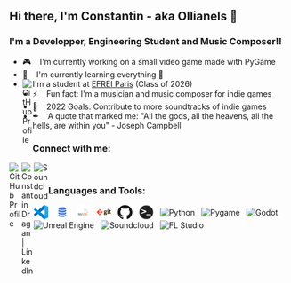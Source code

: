 <!-- ### Hi there 👋 -->

<!--
**Dragan-Constantin/Dragan-Constantin** is a ✨ _special_ ✨ repository because its `README.md` (this file) appears on your GitHub profile.
Here are some ideas to get you started:
- 🔭 I’m currently working on ...
- 🌱 I’m currently learning ...
- 👯 I’m looking to collaborate on ...
- 🤔 I’m looking for help with ...
- 💬 Ask me about ...
- 📫 How to reach me: ...
- 😄 Pronouns: ...
- ⚡ Fun fact: ...
-->

## Hi there, I'm Constantin - aka Ollianels 👋

### I'm a Developper, Engineering Student and Music Composer!!
  - 🎮 ​ ​ ​ I'm currently working on a small video game made with PyGame
  - 📖 ​ ​ ​ I'm currently learning everything 🤣
  - [<img align="left" alt="GitHub Profile" width="18px" src="https://raw.githubusercontent.com/Dragan-Constantin/myicons/main/Logo-Efrei-2017-Fr-Web.png?token=AWLZ6NLLF36GHN6ESTTJLHLB2L2XG" />][EFREI]I'm a student at [EFREI Paris][EFREI] (Class of 2026)
  - ⚡ ​ ​ ​ Fun fact: I'm a musician and music composer for indie games
  - 🥅 ​ ​ ​ 2022 Goals: Contribute to more soundtracks of indie games
  - ✒ ​ ​ ​ A quote that marked me: "All the gods, all the heavens, all the hells, are within you" - Joseph Campbell


### Connect with me:

<!-- [<img align="left" alt="codeSTACKr.com" width="22px" src="https://raw.githubusercontent.com/Dragan-Constantin/myicons/main/yellow-globe-icon.png?token=AWLZ6NMEYINAOWLP2EODMZ3B2HS5Q" />][codeSTACKr website] -->
[<img align="left" alt="GitHub Profile" width="22px" src="https://raw.githubusercontent.com/Dragan-Constantin/myicons/main/yellow-globe-icon.png?token=AWLZ6NMEYINAOWLP2EODMZ3B2HS5Q" />][website]
[<img align="left" alt="Constantin Dragan | LinkedIn" width="22px" src="https://raw.githubusercontent.com/Dragan-Constantin/myicons/main/linkedin-icon.png?token=AWLZ6NLON6ACUD43FNOPLSDB2HS7G" />][linkedin]
[<img align="left" alt="Soundcloud" width="26px" src="https://raw.githubusercontent.com/Dragan-Constantin/myicons/main/soundcloud-icon.png?token=AWLZ6NKJ5C6HJ6ETAL3ZNFTB2HSII" />][soundcloud]

<br />

### Languages and Tools:
<p>
<img align="center" alt="Visual Studio Code" width="26px" src="https://raw.githubusercontent.com/github/explore/80688e429a7d4ef2fca1e82350fe8e3517d3494d/topics/visual-studio-code/visual-studio-code.png" />
&nbsp;
<img align="center" alt="SQL" width="26px" src="https://raw.githubusercontent.com/github/explore/80688e429a7d4ef2fca1e82350fe8e3517d3494d/topics/sql/sql.png" />
&nbsp;
<img align="center" alt="MySQL" width="26px" src="https://raw.githubusercontent.com/github/explore/80688e429a7d4ef2fca1e82350fe8e3517d3494d/topics/mysql/mysql.png" />
&nbsp;
<img align="center" alt="Git" width="26px" src="https://raw.githubusercontent.com/github/explore/80688e429a7d4ef2fca1e82350fe8e3517d3494d/topics/git/git.png" />
&nbsp;
<img align="center" alt="GitHub" width="26px" src="https://raw.githubusercontent.com/github/explore/78df643247d429f6cc873026c0622819ad797942/topics/github/github.png" />
&nbsp;
<img align="center" alt="Terminal" width="26px" src="https://raw.githubusercontent.com/github/explore/80688e429a7d4ef2fca1e82350fe8e3517d3494d/topics/terminal/terminal.png" />
&nbsp;
<img align="center" alt="Python" width="26px" src="https://raw.githubusercontent.com/Dragan-Constantin/myicons/main/python-icon.png?token=AWLZ6NORNXD6UJEU6CQMBRLB2HRFO" />
&nbsp;
<img align="center" alt="Pygame" width="36px" src="https://raw.githubusercontent.com/Dragan-Constantin/myicons/main/pygame-icon.png?token=AWLZ6NO72I2ANPLO4M6Q52DB2OME4" />
&nbsp;
<img align="center" alt="Godot" width="26px" src="https://raw.githubusercontent.com/Dragan-Constantin/myicons/main/Godot-icon.png?token=AWLZ6NLMTLPXIMVSUODNHCDB2HSEQ" />
&nbsp;
<img align="center" alt="Unreal Engine" width="26px" src="https://raw.githubusercontent.com/Dragan-Constantin/myicons/main/ue4-icon-v2.png?token=AWLZ6NLM3RQBOXEEPZP62SDB2HUHI" />
&nbsp;
<img align="center" alt="Soundcloud" width="28px" src="https://raw.githubusercontent.com/Dragan-Constantin/myicons/main/soundcloud-icon.png?token=AWLZ6NKJ5C6HJ6ETAL3ZNFTB2HSII" />
&nbsp;
<img align="center" alt="FL Studio" width="35px" src="https://raw.githubusercontent.com/Dragan-Constantin/myicons/main/fl-studio-icon.png?token=AWLZ6NOQNW4V4MIZWYOVLCLB2HSKE" />
</p>
<br />
<br />

[website]: https://spaceorderone.com/
[codeSTACKr website]: https://codeSTACKr.com
[soundcloud]: https://soundcloud.com/ollianels/
[linkedin]: https://www.linkedin.com/in/dragan-constantin/
[vscode]: https://code.visualstudio.com/
[Python]: https://www.python.org/
[Github Profile]: https://github.com/Dragan-Constantin
[EFREI]: https://www.efrei.fr/
